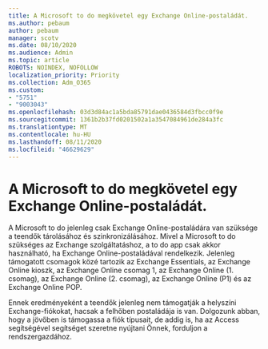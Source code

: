 ```yaml
---
title: A Microsoft to do megkövetel egy Exchange Online-postaládát.
ms.author: pebaum
author: pebaum
manager: scotv
ms.date: 08/10/2020
ms.audience: Admin
ms.topic: article
ROBOTS: NOINDEX, NOFOLLOW
localization_priority: Priority
ms.collection: Adm_O365
ms.custom:
- "5751"
- "9003043"
ms.openlocfilehash: 03d3d84ac1a5bda85791dae0436584d3fbcc0f9e
ms.sourcegitcommit: 1361b2b37fd0201502a1a3547084961de284a3fc
ms.translationtype: MT
ms.contentlocale: hu-HU
ms.lasthandoff: 08/11/2020
ms.locfileid: "46629629"
---
```

# <a name="microsoft-to-do-requires-an-exchange-online-mailbox"></a>A Microsoft to do megkövetel egy Exchange Online-postaládát.

A Microsoft to do jelenleg csak Exchange Online-postaládára van szüksége a teendők tárolásához és szinkronizálásához. Mivel a Microsoft to do szükséges az Exchange szolgáltatáshoz, a to do app csak akkor használható, ha Exchange Online-postaládával rendelkezik. Jelenleg támogatott csomagok közé tartozik az Exchange Essentials, az Exchange Online kioszk, az Exchange Online csomag 1, az Exchange Online (1. csomag), az Exchange Online (2. csomag), az Exchange Online (P1) és az Exchange Online POP.

Ennek eredményeként a teendők jelenleg nem támogatják a helyszíni Exchange-fiókokat, hacsak a felhőben postaládája is van. Dolgozunk abban, hogy a jövőben is támogassa a fiók típusait, de addig is, ha az Access segítségével segítséget szeretne nyújtani Önnek, forduljon a rendszergazdához.